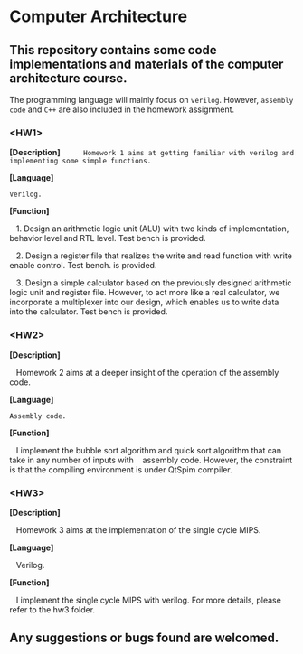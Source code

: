 # Computer Architecture
## This repository contains some code implementations and materials of the computer architecture course.

The programming language will mainly focus on `verilog`. However, `assembly code` and `C++` are also included in the homework assignment.

### **\<HW1\>**

**[Description]** 
    
```    Homework 1 aims at getting familiar with verilog and implementing some simple functions. ```

**[Language]**    
    
    Verilog.

**[Function]**    

    1. Design an arithmetic logic unit (ALU) with two kinds of implementation, behavior level and 
       RTL level. Test bench is provided. 
               
    2. Design a register file that realizes the write and read function with write enable control.
       Test bench. is provided.
               
    3. Design a simple calculator based on the previously designed arithmetic logic unit and 
       register file. However, to act more like a real calculator, we incorporate a multiplexer
       into our design, which enables us to write data into the calculator. Test bench is provided.








### **\<HW2\>**

**[Description]** 

    Homework 2 aims at a deeper insight of the operation of the assembly code.

**[Language]**    

    Assembly code.

**[Function]**    

    I implement the bubble sort algorithm and quick sort algorithm that can take in any number of inputs with 
    assembly code. However, the constraint is that the compiling environment is under QtSpim compiler. 







### **\<HW3\>**

**[Description]** 

    Homework 3 aims at the implementation of the single cycle MIPS.

**[Language]**    

    Verilog.

**[Function]**    

    I implement the single cycle MIPS with verilog. For more details, please refer to the hw3 folder.





## Any suggestions or bugs found are welcomed.
